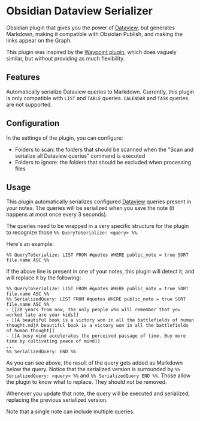 # Obsidian Dataview Serializer

Obsidian plugin that gives you the power of [Dataview](https://github.com/blacksmithgu/obsidian-dataview), but generates Markdown, making it compatible with Obsidian Publish, and making the links appear on the Graph.

This plugin was inspired by the [Waypoint plugin](https://github.com/IdreesInc/Waypoint), which does vaguely similar, but without providing as much flexibility.

## Features

Automatically serialize Dataview queries to Markdown. Currently, this plugin is only compatible with `LIST` and `TABLE` queries. `CALENDAR` and `TASK` queries are not supported.

## Configuration

In the settings of the plugin, you can configure:

- Folders to scan: the folders that should be scanned when the "Scan and serialize all Dataview queries" command is executed
- Folders to ignore: the folders that should be excluded when processing files

## Usage

This plugin automatically serializes configured [Dataview](https://github.com/blacksmithgu/obsidian-dataview) queries present in your notes. The queries will be serialized when you save the note (it happens at most once every 3 seconds).

The queries need to be wrapped in a very specific structure for the plugin to recognize those `%% QueryToSerialize: <query> %%`.

Here's an example:

`%% QueryToSerialize: LIST FROM #quotes WHERE public_note = true SORT file.name ASC %%`

If the above line is present in one of your notes, this plugin will detect it, and will replace it by the following:

```
%% QueryToSerialize: LIST FROM #quotes WHERE public_note = true SORT file.name ASC %%
%% SerializedQuery: LIST FROM #quotes WHERE public_note = true SORT file.name ASC %%
- [[20 years from now, the only people who will remember that you worked late are your kids]]
- [[A beautiful book is a victory won in all the battlefields of human thought.md|A beautiful book is a victory won in all the battlefields of human thought]]
- [[A busy mind accelerates the perceived passage of time. Buy more time by cultivating peace of mind]]
...
%% SerializedQuery: END %%
```

As you can see above, the result of the query gets added as Markdown below the query. Notice that the serialized version is surrounded by `%% SerializedQuery: <query> %%` and `%% SerializedQuery END %%`. Those allow the plugin to know what to replace. They should not be removed.

Whenever you update that note, the query will be executed and serialized, replacing the previous serialized version.

Note that a single note can include multiple queries.
